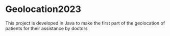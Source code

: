 # Geolocation2023
This project is developed in Java to make the first part of the geolocation of patients for their assistance by doctors
